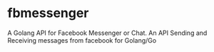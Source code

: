 # fbmessenger
A Golang API for Facebook Messenger or Chat. An API Sending and Receiving messages from facebook for Golang/Go

